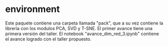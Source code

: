 # environment

Este paquete contiene una carpeta llamada "pack", que a su vez contiene la librería con los modulos PCA, SVD y T-SNE. El primer avance tiene una primera
versión del taller. El notebook "avance_dim_red_3.ipynb" contiene el avance logrado con el taller propuesto.
